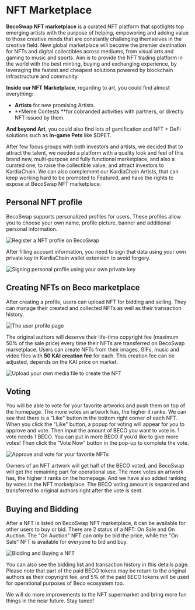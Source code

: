 # NFT Marketplace

**BecoSwap NFT marketplace** is a curated NFT platform that spotlights top emerging artists with the purpose of helping, empowering and adding value to those creative minds that are constantly challenging themselves in the creative field. New global marketplace will become the premier destination for NFTs and digital collectibles across mediums, from visual arts and gaming to music and sports. Aim is to provide the NFT trading platform in the world with the best minting, buying and exchanging experience, by leveraging the fastest and cheapest solutions powered by blockchain infrastructure and community.

**Inside our NFT Marketplace**, regarding to art, you could find almost everything:

* **Artists** for new promising Artists.
* **Meme Contests **for cobranded activities with partners, or directly NFT issued by them.

**And beyond Art**, you could also find lots of gamification and NFT + DeFi solutions such as **In-game Pets** like $DPET.

After few focus groups with both investors and artists, we decided that to attract the talent, we needed a platform with a quality look and feel of this brand new, multi-purpose and fully functional marketplace, and also a curated one, to raise the collectible value, and attract investors to KardiaChain. We can also complement our KardiaChain Artists, that can keep working hard to be promoted to Featured, and have the rights to expose at BecoSwap NFT marketplace.

## **Personal NFT profile**

BecoSwap supports personalized profiles for users. These profiles allow you to choose your own name, profile picture, banner and additional personal information.

![Register a NFT profile on BecoSwap](<../.gitbook/assets/image (3).png>)

After filling account information, you need to sign that data using your own private key in KardiaChain wallet extension to avoid forgery.

![Signing personal profile using your own private key](<../.gitbook/assets/image (10).png>)

## **Creating NFTs on Beco marketplace**

After creating a profile, users can upload NFT for bidding and selling. They can manage their created and collected NFTs as well as their transaction history.

![The user profile page](../.gitbook/assets/image.png)

The original authors will deserve their life-time copyright fee (maximum 50% of the sale price) every time their NFTs are transferred on BecoSwap marketplace. Users can create NFTs from their images, GIFs, music and video files with **50 KAI** **creation fee** for each. This creation fee can be adjusted, depends on the KAI price on market.

![Upload your own media file to create the NFT](<../.gitbook/assets/image (8).png>)

## **Voting**

You will be able to vote for your favorite artworks and push them on top of the homepage. The more votes an artwork has, the higher it ranks. We can see that there is a "Like" button in the bottom right corner of each NFT. When you click the "Like" button, a popup for voting will appear for you to approve and vote. Then input the amount of BECO you want to vote in. 1 vote needs 1 BECO. You can put in more BECO if you’d like to give more votes! Then click the “Vote Now” button in the pop-up to complete the vote.

![Approve and vote for your favorite NFTs](<../.gitbook/assets/image (7).png>)

Owners of an NFT artwork will get half of the BECO voted, and BecoSwap will get the remaining part for operational use. The more votes an artwork has, the higher it ranks on the homepage. And we have also added ranking by votes in the NFT marketplace. The BECO voting amount is separated and transferred to original authors right after the vote is sent.

## Buying and Bidding

After a NFT is listed on BecoSwap NFT marketplace, it can be available for other users to buy or bid. There are 2 status of a NFT: On Sale and On Auction. The "On Auction" NFT can only be bid the price, while the "On Sale" NFT is available for everyone to bid and buy.

![Bidding and Buying a NFT](<../.gitbook/assets/image (4).png>)

You can also see the bidding list and transaction history in this details page. Please note that part of the paid BECO tokens may be return to the original authors as their copyright fee, and 5% of the paid BECO tokens will be used for operational purposes of Beco ecosystem too.

We will do more improvements to the NFT supermarket and bring more fun things in the near future. Stay tuned!
